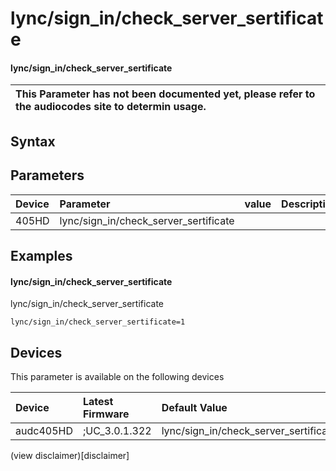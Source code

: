 ﻿---
description: lync/sign_in/check_server_sertificate
search: false
---

# lync/sign_in/check_server_sertificate

#### lync/sign_in/check_server_sertificate


| This Parameter has not been documented yet, please refer to the audiocodes site to determin usage.  | 
| :--- |

## Syntax

## Parameters
|Device|Parameter|value|Description|
|:---|:---|:---|:---|
| 405HD | lync/sign_in/check_server_sertificate |  |  |

## Examples
#### lync/sign_in/check_server_sertificate

lync/sign_in/check_server_sertificate

```
lync/sign_in/check_server_sertificate=1
```

## Devices
This parameter is available on the following devices

| Device | Latest Firmware | Default Value |
|:---|:---|:---|
| audc405HD | ;UC_3.0.1.322 | lync/sign_in/check_server_sertificate=1 

(view disclaimer)[disclaimer]
